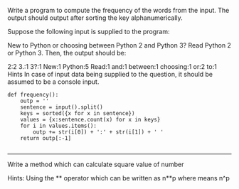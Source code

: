 Write a program to compute the frequency of the words from the input. The output should output after sorting the key alphanumerically.

Suppose the following input is supplied to the program:

New to Python or choosing between Python 2 and Python 3? Read Python 2 or Python 3.
Then, the output should be:

2:2
3.:1
3?:1
New:1
Python:5
Read:1
and:1
between:1
choosing:1
or:2
to:1
Hints
In case of input data being supplied to the question, it should be assumed to be a console input.

```
def frequency():
    outp = ''
    sentence = input().split()
    keys = sorted({x for x in sentence})
    values = {x:sentence.count(x) for x in keys}
    for i in values.items():
        outp += str(i[0]) + ':' + str(i[1]) + ' '
    return outp[:-1]
    
```
---


Write a method which can calculate square value of number

Hints:
Using the ** operator which can be written as n**p where means n^p


